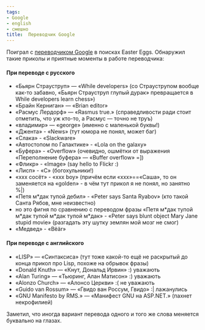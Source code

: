 ```yaml
---
tags:
- Google
- english
- смешно
title:  Переводчик Google
---
```


Поиграл с [переводчиком Google][] в поисках Easter Eggs. Обнаружил такие
приколы и приятные моменты в работе переводчика:

#### При переводе с русского

-   «Бьярн Страуструп» — «While developers» (со Страуструпом вообще
    как-то забавно, «Бьярн Страуструп глупый дурак» превращается в While
    developers learn chess»)
-   «Брайн Керниган» — «Brian editor»
-   «Расмус Лердорф» — «Rasmus true.» (справедливости ради стоит
    отметить, что уж кто-то, а Расмус — точно не труъ)
-   «владимир» — «george» (именно с маленькой буквы!)
-   «Джента» - «News» (тут юмора не понял, может баг)
-   «Слака» - «Slackware»
-   «Автостопом по Галактике» - «Lola on the galaxy»
-   «Буфера» - «Overflow» (очевидно, ошмётки от выражения «Переполнение
    буфера» — «Buffer overflow» =\])
-   «Фликр» - «Image» (say hello to Flickr :)
-   «Лисп» - «C» (богохульники!)
-   «xxx сосёт» - «xxx boy» (причём если «xxx»==«Саша», то он заменяется
    на «golden» - в чём тут прикол я не понял, но занятно %\|)
-   «Петя м\*дак тупой дебил» - «Peter says Santa Ryabov» (кто такой
    Санта Рябов, мне неизвестно)
-   но это фигня по сравнению с переводом фразы «Петя м\*дак тупой
    м\*дак тупой м\*дак тупой м\*дак» - «Peter says blunt object Mary
    Jane stupid movie» (разгадать эту шутку землян мой мозг не смог)
-   «Медвед» - «Bëär»

#### При переводе с английского

-   «LISP» — «Синтаксиса» (тут тоже какой-то ещё не раскрытый до конца
    прикол про Lisp, похоже на обрывок фразы)
-   «Donald Knuth» — «Кнут, Дональд Ирвин» :) уважають
-   «Alan Turing» — «Тьюринг, Алан Матисон» :) уважають
-   «Alonzo Church» — «Алонсо Церкви» :( не уважають
-   «Guido van Rossum» — «Гвидо ван Россум, Гвидо» :\| лажанулись
-   «GNU Manifesto by RMS.» — «Манифест GNU на ASP.NET.» (пахнет
    некрофилией)

Заметил, что иногда вариант перевода одного и того же слова меняется
буквально на глазах.

  [переводчиком Google]: https://web.archive.org/web/20081003023550/http://translate.google.com/
